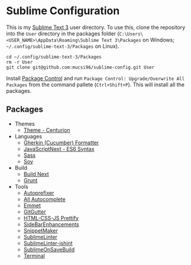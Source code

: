 # Sublime Configuration

This is my [Sublime Text 3](http://www.sublimetext.com/3) user directory. To use this, clone the repository into the `User` directory in the packages folder (`C:\Users\<USER_NAME>\AppData\Roaming\Sublime Text 3\Packages` on Windows; `~/.config/sublime-text-3/Packages` on Linux).

```
cd ~/.config/sublime-text-3/Packages
rm -r User
git clone git@github.com:mucsi96/sublime-config.git User
```

 Install [Package Control](http://wbond.net/sublime_packages/package_control) and run `Package Control: Upgrade/Overwrite All Packages` from the command pallete (`Ctrl+Shift+P`). This will install all the packages.

## Packages

 * Themes
   * [Theme - Centurion](https://github.com/allanhortle/Centurion)
 * Languages
   * [Gherkin (Cucumber) Formatter](https://github.com/waynemoore/sublime-gherkin-formatter)
   * [JavaScriptNext - ES6 Syntax](https://github.com/Benvie/JavaScriptNext.tmLanguage)
   * [Sass](https://github.com/nathos/sass-textmate-bundle)
   * [Soy](https://github.com/Medium/soy-sublime)
 * Build
   * [Build Next](https://github.com/albertosantini/sublimetext-buildnext)
   * [Grunt](https://github.com/tvooo/sublime-grunt)
 * Tools
   * [Autoprefixer](https://github.com/sindresorhus/sublime-autoprefixer)
   * [All Autocomplete](https://github.com/alienhard/SublimeAllAutocomplete)
   * [Emmet](https://github.com/sergeche/emmet-sublime)
   * [GitGutter](https://github.com/jisaacks/GitGutter)
   * [HTML-CSS-JS Prettify](https://github.com/victorporof/Sublime-HTMLPrettify)
   * [SideBarEnhancements](https://github.com/titoBouzout/SideBarEnhancements)
   * [SnippetMaker](https://github.com/jugyo/SublimeSnippetMaker)
   * [SublimeLinter](https://github.com/SublimeLinter/SublimeLinter3)
   * [SublimeLinter-jshint](https://github.com/SublimeLinter/SublimeLinter-jshint)
   * [SublimeOnSaveBuild](https://github.com/alexnj/SublimeOnSaveBuild)
   * [Terminal](https://github.com/wbond/sublime_terminal)
